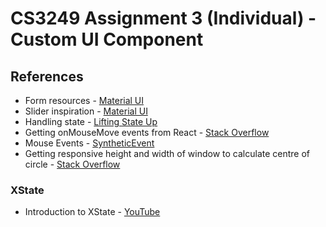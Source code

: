 # CS3249 Assignment 3 (Individual) - Custom UI Component

## References
- Form resources - [Material UI](https://material-ui.com/components/text-fields/)
- Slider inspiration - [Material UI](https://material-ui.com/components/slider/)
- Handling state - [Lifting State Up](https://reactjs.org/docs/lifting-state-up.html)
- Getting onMouseMove events from React - [Stack Overflow](https://stackoverflow.com/questions/42182481/getting-mouse-coordinates-in-react-and-jquery)
- Mouse Events - [SyntheticEvent](https://reactjs.org/docs/events.html#mouse-events)
- Getting responsive height and width of window to calculate centre of circle - [Stack Overflow](https://stackoverflow.com/questions/36862334/get-viewport-window-height-in-reactjs)

### XState

- Introduction to XState - [YouTube](https://youtu.be/73Ch_EL4YVc)